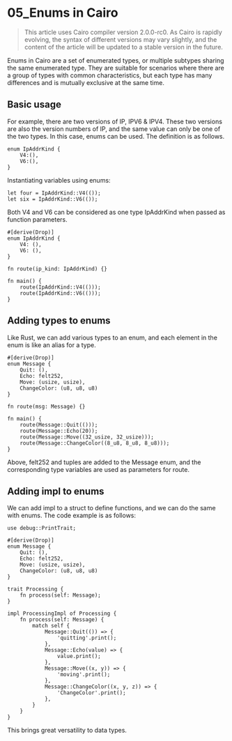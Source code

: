 ﻿# 05_Enums in Cairo

> This article uses Cairo compiler version 2.0.0-rc0. As Cairo is rapidly evolving, the syntax of different versions may vary slightly, and the content of the article will be updated to a stable version in the future.

Enums in Cairo are a set of enumerated types, or multiple subtypes sharing the same enumerated type. They are suitable for scenarios where there are a group of types with common characteristics, but each type has many differences and is mutually exclusive at the same time.

## Basic usage

For example, there are two versions of IP, IPV6 & IPV4. These two versions are also the version numbers of IP, and the same value can only be one of the two types. In this case, enums can be used. The definition is as follows.

```
enum IpAddrKind {
    V4:(),
    V6:(),
}
```

Instantiating variables using enums:

```
let four = IpAddrKind::V4(());
let six = IpAddrKind::V6(());
```

Both V4 and V6 can be considered as one type IpAddrKind when passed as function parameters.

```
#[derive(Drop)] 
enum IpAddrKind {
    V4: (),
    V6: (),
}

fn route(ip_kind: IpAddrKind) {}

fn main() {
    route(IpAddrKind::V4(()));
    route(IpAddrKind::V6(()));
}
```

## Adding types to enums

Like Rust, we can add various types to an enum, and each element in the enum is like an alias for a type.

```
#[derive(Drop)]
enum Message {
    Quit: (),
    Echo: felt252,
    Move: (usize, usize),
    ChangeColor: (u8, u8, u8)
}

fn route(msg: Message) {}

fn main() {
    route(Message::Quit(()));
    route(Message::Echo(20));
    route(Message::Move((32_usize, 32_usize)));
    route(Message::ChangeColor((8_u8, 8_u8, 8_u8)));
}
```

Above, felt252 and tuples are added to the Message enum, and the corresponding type variables are used as parameters for route.

## Adding impl to enums

We can add impl to a struct to define functions, and we can do the same with enums. The code example is as follows:

```
use debug::PrintTrait;

#[derive(Drop)]
enum Message {
    Quit: (),
    Echo: felt252,
    Move: (usize, usize),
    ChangeColor: (u8, u8, u8)
}

trait Processing {
    fn process(self: Message);
}

impl ProcessingImpl of Processing {
    fn process(self: Message) {
        match self {
            Message::Quit(()) => {
                'quitting'.print();
            },
            Message::Echo(value) => {
                value.print();
            },
            Message::Move((x, y)) => {
                'moving'.print();
            },
            Message::ChangeColor((x, y, z)) => {
                'ChangeColor'.print();
            },
        }
    }
}
```

This brings great versatility to data types.
